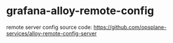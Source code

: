 # grafana-alloy-remote-config
remote server config source code: https://github.com/opsplane-services/alloy-remote-config-server
